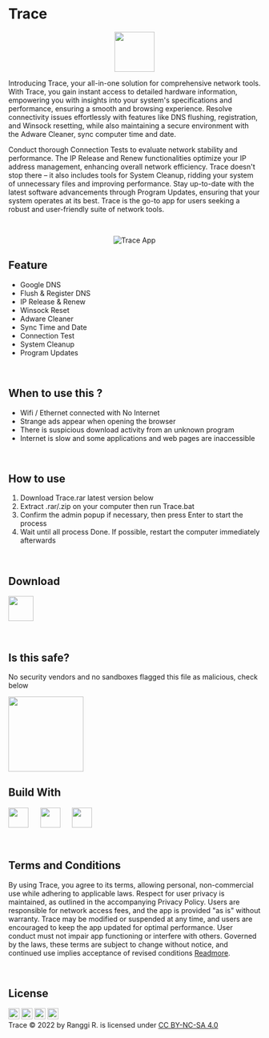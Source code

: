 # Trace

<p align="center">
  <picture>
    <source srcset="https://raw.githubusercontent.com/ranggirahman/Trace/main/resources/icon-dark.png" media="(prefers-color-scheme: dark)">
    <img src="https://raw.githubusercontent.com/ranggirahman/Trace/main/resources/icon.png" height="80">
  </picture>
</p>

Introducing Trace, your all-in-one solution for comprehensive network tools. With Trace, you gain instant access to detailed hardware information, empowering you with insights into your system's specifications and performance, ensuring a smooth and browsing experience. Resolve connectivity issues effortlessly with features like DNS flushing, registration, and Winsock resetting, while also maintaining a secure environment with the Adware Cleaner, sync computer time and date. 

Conduct thorough Connection Tests to evaluate network stability and performance. The IP Release and Renew functionalities optimize your IP address management, enhancing overall network efficiency. Trace doesn't stop there – it also includes tools for System Cleanup, ridding your system of unnecessary files and improving performance. Stay up-to-date with the latest software advancements through Program Updates, ensuring that your system operates at its best. Trace is the go-to app for users seeking a robust and user-friendly suite of network tools.

<br />

<p align="center">
  <picture>
    <img src="https://raw.githubusercontent.com/ranggirahman/Trace/main/resources/app.png" title="Trace App">
  </picture>
</p>

## Feature
- Google DNS
- Flush & Register DNS
- IP Release & Renew
- Winsock Reset
- Adware Cleaner
- Sync Time and Date
- Connection Test
- System Cleanup
- Program Updates

<br />

## When to use this ?
- Wifi / Ethernet connected with No Internet
- Strange ads appear when opening the browser
- There is suspicious download activity from an unknown program
- Internet is slow and some applications and web pages are inaccessible

<br />

## How to use
1. Download Trace.rar latest version below
2. Extract .rar/.zip on your computer then run Trace.bat
3. Confirm the admin popup if necessary, then press Enter to start the process
4. Wait until all process Done. If possible, restart the computer immediately afterwards

<br />

## Download
<a href="https://github.com/ranggirahman/Trace/releases"><img src="https://raw.githubusercontent.com/ranggirahman/Trace/main/resources/downloadwin.png" height="50"></a>

<br />

## Is this safe?
<p>No security vendors and no sandboxes flagged this file as malicious, check below</p>
<a href="https://www.virustotal.com/gui/file/82e6381aebf755b361ace87e490f4daa5210a0ba13b32e373dc31b77d89cff9a/detection">
  <picture>
    <source srcset="https://raw.githubusercontent.com/ranggirahman/Trace/main/resources/virustotal-dark.png" media="(prefers-color-scheme: dark)">
    <img src="https://raw.githubusercontent.com/ranggirahman/Trace/main/resources/virustotal.png" height="150">
  </picture>
</a>

<br />

## Build With 
<p>
  <picture>
    <source srcset="https://raw.githubusercontent.com/ranggirahman/Trace/main/resources/adwarecleaner-dark.png" media="(prefers-color-scheme: dark)">
    <img src="https://raw.githubusercontent.com/ranggirahman/Trace/main/resources/adwarecleaner.png" height="40">
  </picture>
  &nbsp;&nbsp;&nbsp;&nbsp;
  <picture>
    <source srcset="https://raw.githubusercontent.com/ranggirahman/Trace/main/resources/speedtestnet-dark.png" media="(prefers-color-scheme: dark)">
    <img src="https://raw.githubusercontent.com/ranggirahman/Trace/main/resources/speedtestnet.png" height="40">
  </picture>
  &nbsp;&nbsp;&nbsp;&nbsp;
  <picture>
    <source srcset="https://raw.githubusercontent.com/ranggirahman/Trace/main/resources/googledns-dark.png" media="(prefers-color-scheme: dark)">
    <img src="https://raw.githubusercontent.com/ranggirahman/Trace/main/resources/googledns.png" height="40">
  </picture>
</p>

<br />

## Terms and Conditions
By using Trace, you agree to its terms, allowing personal, non-commercial use while adhering to applicable laws. Respect for user privacy is maintained, as outlined in the accompanying Privacy Policy. Users are responsible for network access fees, and the app is provided "as is" without warranty. Trace may be modified or suspended at any time, and users are encouraged to keep the app updated for optimal performance. User conduct must not impair app functioning or interfere with others. Governed by the laws, these terms are subject to change without notice, and continued use implies acceptance of revised conditions [Readmore](https://github.com/ranggirahman/Trace/blob/main/resources/Terms%20and%20Condition.md).

<br />

## License
<picture><img src="https://mirrors.creativecommons.org/presskit/icons/cc.svg?ref=chooser-v1" height="22"></picture>
<picture><img src="https://mirrors.creativecommons.org/presskit/icons/by.svg?ref=chooser-v1" height="22"></picture>
<picture><img src="https://mirrors.creativecommons.org/presskit/icons/nc.svg?ref=chooser-v1" height="22"></picture>
<picture><img src="https://mirrors.creativecommons.org/presskit/icons/sa.svg?ref=chooser-v1" height="22"></picture>
<br />
Trace © 2022 by Ranggi R. is licensed under [CC BY-NC-SA 4.0](https://creativecommons.org/licenses/by-nc-sa/4.0/?ref=chooser-v1)
